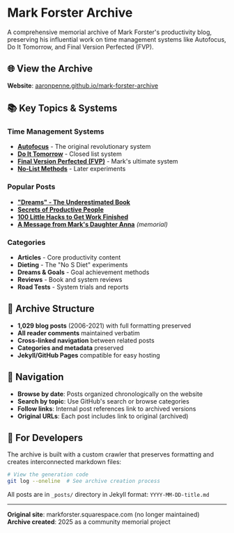 # Mark Forster Archive

A comprehensive memorial archive of Mark Forster's productivity blog, preserving his influential work on time management systems like Autofocus, Do It Tomorrow, and Final Version Perfected (FVP).

## 🌐 View the Archive

**Website**: [aaronpenne.github.io/mark-forster-archive](https://aaronpenne.github.io/mark-forster-archive)

## 📚 Key Topics & Systems

### Time Management Systems
- [**Autofocus**](_posts/2008-12-20-autofocus.md) - The original revolutionary system
- [**Do It Tomorrow**](_posts/2006-10-23-do-it-tomorrow-interview.md) - Closed list system 
- [**Final Version Perfected (FVP)**](_posts/2015-05-27-a-day-with-fvp.md) - Mark's ultimate system
- [**No-List Methods**](_posts/2016-04-17-no-list-tag.md) - Later experiments

### Popular Posts
- [**"Dreams" - The Underestimated Book**](_posts/2008-02-28-dreams-the-underestimated-book.md)
- [**Secrets of Productive People**](_posts/2016-02-11-secrets-of-productive-people.md)
- [**100 Little Hacks to Get Work Finished**](_posts/2007-10-15-101-little-hacks-to-help-you-get-your-work-finished-more-qui.md)
- [**A Message from Mark's Daughter Anna**](_posts/2015-07-23-a-message-from-marks-daughter-anna.md) *(memorial)*

### Categories
- **Articles** - Core productivity content
- **Dieting** - The "No S Diet" experiments  
- **Dreams & Goals** - Goal achievement methods
- **Reviews** - Book and system reviews
- **Road Tests** - System trials and reports

## 📖 Archive Structure

- **1,029 blog posts** (2006-2021) with full formatting preserved
- **All reader comments** maintained verbatim
- **Cross-linked navigation** between related posts
- **Categories and metadata** preserved
- **Jekyll/GitHub Pages** compatible for easy hosting

## 🔗 Navigation

- **Browse by date**: Posts organized chronologically on the website
- **Search by topic**: Use GitHub's search or browse categories
- **Follow links**: Internal post references link to archived versions
- **Original URLs**: Each post includes link to original (archived)

## 💾 For Developers

The archive is built with a custom crawler that preserves formatting and creates interconnected markdown files:

```bash
# View the generation code
git log --oneline  # See archive creation process
```

All posts are in `_posts/` directory in Jekyll format: `YYYY-MM-DD-title.md`

---

**Original site**: markforster.squarespace.com (no longer maintained)  
**Archive created**: 2025 as a community memorial project